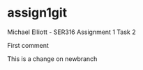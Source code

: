 # assign1git
Michael Elliott - SER316 Assignment 1 Task 2

First comment

This is a change on newbranch
